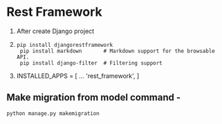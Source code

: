 # Rest Framework 
1. After create Django project 
2. ```
   pip install djangorestframework
    pip install markdown       # Markdown support for the browsable API.
    pip install django-filter  # Filtering support
   ```
3. INSTALLED_APPS = [
    ...
    'rest_framework',
]

## Make migration from model command - 
```
python manage.py makemigration 
```
